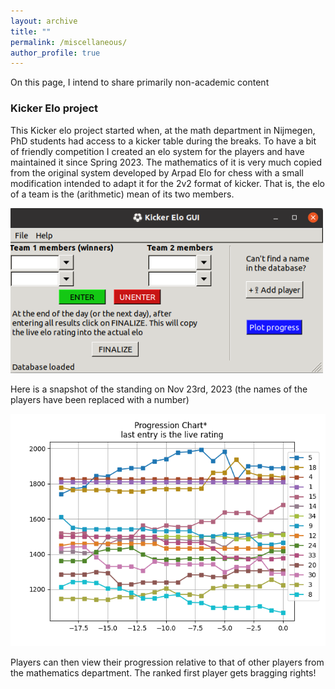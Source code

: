 ```yaml
---
layout: archive
title: ""
permalink: /miscellaneous/
author_profile: true
---
```


On this page, I intend to share primarily non-academic content

### Kicker Elo project
This Kicker elo project started when, at the math department in Nijmegen, PhD students had access to a kicker table during the breaks. To have a bit of friendly competition I created an elo system for the players and have maintained it since Spring 2023. The mathematics of it is very much copied from the original system developed by Arpad Elo for chess with a small modification intended to adapt it for the 2v2 format of kicker. That is, the elo of a team is the (arithmetic) mean of its two members.

<img src="../images/GUI_Kicker_2.png" alt="KickerEloGUI" width="500" class="center"/>

Here is a snapshot of the standing on Nov 23rd, 2023 (the names of the players have been replaced with a number)

<img src="../images/current_standings.png" alt="Standings" width="700" class="center"/>

Players can then view their progression relative to that of other players from the mathematics department. The ranked first player gets bragging rights!

